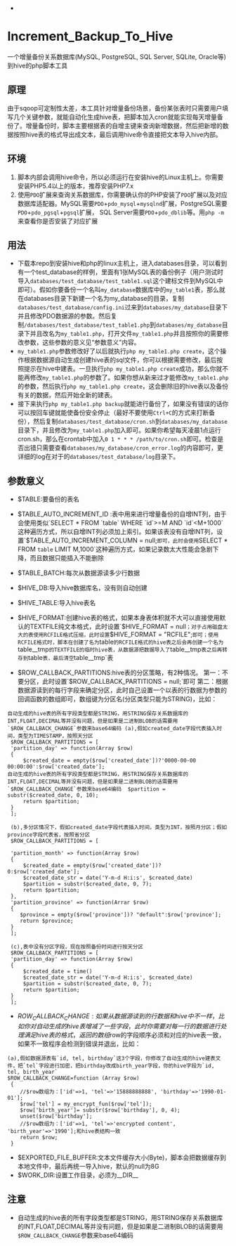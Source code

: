 -
# Increment_Backup_To_Hive
一个增量备份关系数据库(MySQL, PostgreSQL, SQL Server, SQLite, Oracle等)到hive的php脚本工具

## 原理
由于sqoop可定制性太差，本工具针对增量备份场景，备份某张表时只需要用户填写几个关键参数，就能自动化生成hive表，把脚本加入cron就能实现每天增量备份了。增量备份时，脚本主要根据表的自增主键来查询新增数据，然后把新增的数据按照hive表的格式导出成文本，最后调用hive命令直接把文本导入hive内部。

## 环境

1. 脚本内部会调用hive命令，所以必须运行在安装hive的Linux主机上。你需要安装PHP5.4以上的版本，推荐安装PHP7.x
2. 使用`PDO`扩展来查询关系数据库，你需要确认你的PHP安装了`PDO`扩展以及对应数据库适配器。MySQL需要`PDO`+`pdo_mysql`+`mysqlnd`扩展，PostgreSQL需要`PDO`+`pdo_pgsql`+`pgsql`扩展， SQL Server需要`PDO`+`pdo_dblib`等。用`php -m`来查看你是否安装了对应扩展

## 用法

- 下载本repo到安装hive和php的linux主机上，进入databases目录，可以看到有一个test_database的样例，里面有1张MySQL表的备份例子（用户测试时导入`databases/test_database/test_table1.sql`这个建标文件到MySQL中即可）。假如你要备份一个名叫`my_database`数据库中的`my_table1`表，那么就在databases目录下新建一个名为my_database的目录，复制`databases/test_database/config.ini`过来到`databases/my_database`目录下并且修改PDO数据源的参数。然后复制`/databases/test_database/test_table1.php`到`databases/my_database`目录下并且改名为`my_table1.php`，打开文件`my_table1.php`并且按照你的需要修改参数，这些参数的意义见“参数意义”内容。
- `my_table1.php`参数修改好了以后就执行`php my_table1.php create`，这个操作根据数据源自动生成创建hive表的sql文件，你可以根据需要修改，最后按照提示在hive中建表。一旦执行`php my_table1.php create`成功，那么你就不能再修改`my_table1.php`的参数了。如果你想从新来过才能修改`my_table1.php`的参数，然后执行`php my_table1.php create`，这会删除旧的hive表以及备份有关的数据，然后开始全新的建表。
- 接下来执行`php my_table1.php backup`就能进行备份了，如果没有错误的话你可以按回车键就能使备份安全停止（最好不要使用`Ctrl+C`的方式来打断备份），然后复制`databases/test_database/cron.sh`到`databases/my_database`目录下，并且修改为`my_table1.php`加入即可。如果你希望每天凌晨1点运行cron.sh，那么在crontab中加入`0 1 * * * /path/to/cron.sh`即可。检查是否出错只需要查看`databases/my_database/cron_error.log`的内容即可，更详细的log在对于的`databases/test_database/log`目录下。


## 参数意义

- $TABLE:要备份的表名
- $TABLE_AUTO_INCREMENT_ID :表中用来进行增量备份的自增INT列，由于会使用类似`SELECT * FROM `table` WHERE `id`>=M AND `id`<M+1000`这种遍历方式，所以自增INT列必须加上索引。如果该表没有自增INT列，设置`$TABLE_AUTO_INCREMENT_COLUMN = null;`即可，此时会使用`SELECT * FROM `table` LIMIT M,1000`这种遍历方式，如果记录数太大性能会急剧下降，而且数据只能插入不能删除

- $TABLE_BATCH:每次从数据源读多少行数据
- $HIVE_DB:导入hive数据库名，没有则自动创建
- $HIVE_TABLE:导入hive表名
- $HIVE_FORMAT:创建hive表的格式，如果本身表体积就不大可以直接使用默认的TEXTFILE纯文本格式，此时设置`$HIVE_FORMAT = null`；对于占用磁盘太大的表使用RCFILE格式压缩，此时设置`$HIVE_FORMAT = "RCFILE";`即可；使用RCFILE格式时，脚本在创建了名为`table`的RCFILE格式的hive表之后会再创建一个名为`table__tmp`的TEXTFILE的临时hive表，从数据源把数据导入了`table__tmp`表之后再转存到`table`表，最后清空`table__tmp`表
- $ROW_CALLBACK_PARTITIONS:hive表的分区策略，有2种情况。
 第一：不要分区，此时设置`$ROW_CALLBACK_PARTITIONS = null;`即可
 第二：根据数据源读到的每行字段来确定分区，此时自己设置一个以表的行数据为参数的回调函数的数组即可，数组键为分区名(分区类型只能为STRING)，比如：
 
```
自动生成的hive表的所有字段类型都是STRING，用STRING保存关系数据库的INT,FLOAT,DECIMAL等并没有问题，但是如果是二进制BLOB的话需要用`$ROW_CALLBACK_CHANGE`参数来base64编码 (a),假如created_date字段代表插入时间，类型为TIMESTAMP，按照天分区
 $ROW_CALLBACK_PARTITIONS = [
 'partition_day' => function(Array $row)
 {
	 $created_date = empty($row['created_date'])?'0000-00-00 00:00:00':$row['created_date'];	 
自动生成的hive表的所有字段类型都是STRING，用STRING保存关系数据库的INT,FLOAT,DECIMAL等并没有问题，但是如果是二进制BLOB的话需要用`$ROW_CALLBACK_CHANGE`参数来base64编码	 $partition = substr($created_date, 0, 10);
	 return $partition;
 }
 ];
 
 (b),多分区情况下，假如created_date字段代表插入时间，类型为INT，按照月分区；假如province字段代表省，按照省分区
 $ROW_CALLBACK_PARTITIONS = [
 
 'partition_month' => function(Array $row)
 {
	 $created_date = empty($row['created_date'])? 0:$row['created_date'];
	 $created_date_str = date('Y-m-d H:i:s', $created_date)
	 $partition = substr($created_date, 0, 7);
	 return $partition;
 },
 'partition_province' => function(Arrar $row)
 {
    $province = empty($row['province'])? "default":$row['province'];
	return $province;
 }
 ];
 
 (c),表中没有分区字段，现在按照备份时间进行按天分区
 $ROW_CALLBACK_PARTITIONS = [
 'partition_day' => function(Array $row)
 {
	 $created_date = time()
	 $created_date_str = date('Y-m-d H:i:s', $created_date)
	 $partition = substr($created_date, 0, 7);
	 return $partition;
 }
 ];
```
- $ROW_CALLBACK_CHANGE:如果从数据源读到的行数据和hive中不一样，比如你对自动生成的hive表增减了一些字段，此时你需要对每一行的数据进行处理满足hive表的格式，返回的数组$row的字段顺序必须和对应的hive表一致，如果不一致程序会检测到错误并退出，比如：

```
(a),假如数据源表有`id, tel, birthday`这3个字段，你修改了自动生成的hive建表文件，把`tel`字段进行加密，把birthday改成birth_year字段，你的hive字段为`id, tel, birth_year`
$ROW_CALLBACK_CHANGE=function (Array $row)
 {
    //$row数组为：['id'=>1, 'tel'=>'15888888888', 'birthday'=>'1990-01-01'];
 	$row['tel'] = my_encrypt_fun($row['tel']);
 	$row['birth_year']= substr($row['birthday'], 0, 4);
 	unset($row['birthday'];
 	//$row数组为：['id'=>1, 'tel'=>'encrypted content', 'birth_year'=>'1990'];和hive表结构一致
 	return $row;
 }
 ``` 
- $EXPORTED_FILE_BUFFER:文本文件缓存大小(Byte)，脚本会把数据缓存到本地文件中，最后再统一导入hive，默认的null为8G
- $WORK_DIR:设置工作目录，必须为__DIR__

## 注意
- 自动生成的hive表的所有字段类型都是STRING，用STRING保存关系数据库的INT,FLOAT,DECIMAL等并没有问题，但是如果是二进制BLOB的话需要用`$ROW_CALLBACK_CHANGE`参数来base64编码
